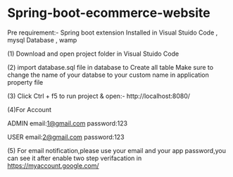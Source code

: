 # Spring-boot-ecommerce-website

Pre requirement:- Spring boot extension Installed in Visual Stuido Code , mysql Database , wamp

(1)
Download and open project folder in Visual Stuido Code

(2)
import database.sql file in database to Create all table 
Make sure to change the name of your databse to your custom name in application property file

(3)
Click Ctrl + f5 to run project & open:- http://localhost:8080/

(4)For Account

ADMIN
email:1@gmail.com
password:123

USER
email:2@gmail.com
password:123

(5)
For email notification,please use your email and your app password,you can see it after enable two step verifacation in https://myaccount.google.com/
